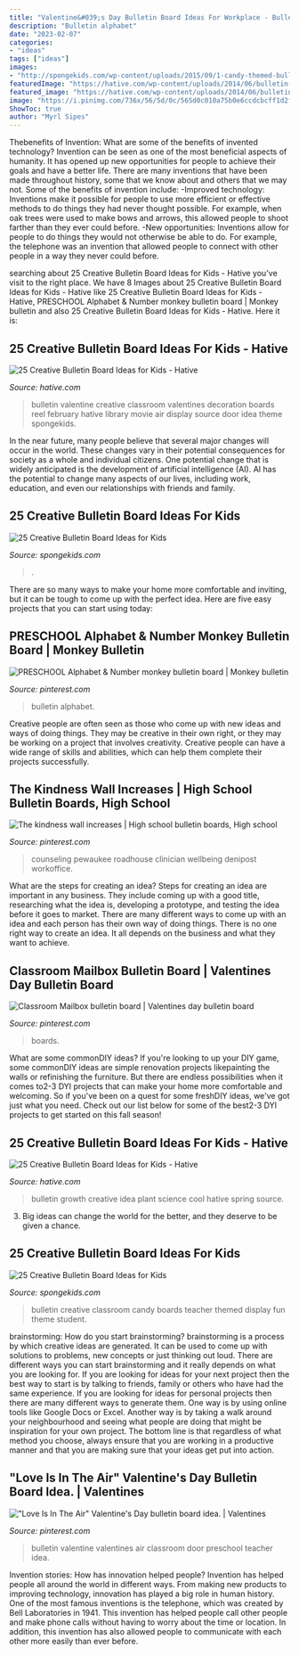 ```yaml
---
title: "Valentine&#039;s Day Bulletin Board Ideas For Workplace - Bulletin Valentine Creative Classroom Valentines Decoration Boards Reel February Hative Library Movie Air Display Source Door Idea Theme Spongekids"
description: "Bulletin alphabet"
date: "2023-02-07"
categories:
- "ideas"
tags: ["ideas"]
images:
- "http://spongekids.com/wp-content/uploads/2015/09/1-candy-themed-bulletin-board.jpg"
featuredImage: "https://hative.com/wp-content/uploads/2014/06/bulletin-board-ideas/24-valentine-bulletin-board.jpg"
featured_image: "https://hative.com/wp-content/uploads/2014/06/bulletin-board-ideas/8-plant-growth-board.jpg"
image: "https://i.pinimg.com/736x/56/5d/0c/565d0c010a75b0e6ccdcbcff1d2f71e5.jpg"
ShowToc: true
author: "Myrl Sipes"
---
```



Thebenefits of Invention: What are some of the benefits of invented technology?
Invention can be seen as one of the most beneficial aspects of humanity. It has opened up new opportunities for people to achieve their goals and have a better life. There are many inventions that have been made throughout history, some that we know about and others that we may not. Some of the benefits of invention include: 
-Improved technology: Inventions make it possible for people to use more efficient or effective methods to do things they had never thought possible. For example, when oak trees were used to make bows and arrows, this allowed people to shoot farther than they ever could before. 
-New opportunities: Inventions allow for people to do things they would not otherwise be able to do. For example, the telephone was an invention that allowed people to connect with other people in a way they never could before.

	

		
searching about 25 Creative Bulletin Board Ideas for Kids - Hative you've visit to the right place. We have 8 Images about 25 Creative Bulletin Board Ideas for Kids - Hative like 25 Creative Bulletin Board Ideas for Kids - Hative, PRESCHOOL Alphabet &amp; Number monkey bulletin board | Monkey bulletin and also 25 Creative Bulletin Board Ideas for Kids - Hative. Here it is:
		
    
## 25 Creative Bulletin Board Ideas For Kids - Hative

<img loading=lazy src="https://hative.com/wp-content/uploads/2014/06/bulletin-board-ideas/24-valentine-bulletin-board.jpg" onerror="this.onerror=null;this.src='https://tse2.mm.bing.net/th?id=OIP.TwYNcE3e_PDea9T5K4gRGgHaFj&amp;pid=15.1';" alt="25 Creative Bulletin Board Ideas for Kids - Hative">

_Source: hative.com_

>bulletin valentine creative classroom valentines decoration boards reel february hative library movie air display source door idea theme spongekids. 

	

In the near future, many people believe that several major changes will occur in the world. These changes vary in their potential consequences for society as a whole and individual citizens. One potential change that is widely anticipated is the development of artificial intelligence (AI). AI has the potential to change many aspects of our lives, including work, education, and even our relationships with friends and family.

    
## 25 Creative Bulletin Board Ideas For Kids

<img loading=lazy src="https://spongekids.com/wp-content/uploads/2014/06/bulletin-board-ideas/5-library-bulletin-board.jpg" onerror="this.onerror=null;this.src='https://tse2.mm.bing.net/th?id=OIP.g4sZahxOtYEPWeGXYuaL0gHaFj&amp;pid=15.1';" alt="25 Creative Bulletin Board Ideas for Kids">

_Source: spongekids.com_

>. 

	

There are so many ways to make your home more comfortable and inviting, but it can be tough to come up with the perfect idea. Here are five easy projects that you can start using today: 

    
## PRESCHOOL Alphabet &amp; Number Monkey Bulletin Board | Monkey Bulletin

<img loading=lazy src="https://i.pinimg.com/originals/bf/70/8b/bf708bec0753a534a83aceaa531ea129.jpg" onerror="this.onerror=null;this.src='https://tse4.mm.bing.net/th?id=OIP.ELZX5KZ5xm3Yy3gxlWyS9wHaJ6&amp;pid=15.1';" alt="PRESCHOOL Alphabet &amp; Number monkey bulletin board | Monkey bulletin">

_Source: pinterest.com_

>bulletin alphabet. 

	

Creative people are often seen as those who come up with new ideas and ways of doing things. They may be creative in their own right, or they may be working on a project that involves creativity. Creative people can have a wide range of skills and abilities, which can help them complete their projects successfully.

    
## The Kindness Wall Increases | High School Bulletin Boards, High School

<img loading=lazy src="https://i.pinimg.com/736x/56/5d/0c/565d0c010a75b0e6ccdcbcff1d2f71e5.jpg" onerror="this.onerror=null;this.src='https://tse4.mm.bing.net/th?id=OIP.WTMkmGPi8Q2nGtiMRcdZSAHaJ4&amp;pid=15.1';" alt="The kindness wall increases | High school bulletin boards, High school">

_Source: pinterest.com_

>counseling pewaukee roadhouse clinician wellbeing denipost workoffice. 

	

What are the steps for creating an idea?
Steps for creating an idea are important in any business. They include coming up with a good title, researching what the idea is, developing a prototype, and testing the idea before it goes to market. 
There are many different ways to come up with an idea and each person has their own way of doing things. There is no one right way to create an idea. It all depends on the business and what they want to achieve.

    
## Classroom Mailbox Bulletin Board | Valentines Day Bulletin Board

<img loading=lazy src="https://i.pinimg.com/736x/3a/4f/b4/3a4fb4bcc57ee6a7111b30da1347281c.jpg" onerror="this.onerror=null;this.src='https://tse4.mm.bing.net/th?id=OIP.pDCMA7HAYWvu7HRgy8GFhwHaJ3&amp;pid=15.1';" alt="Classroom Mailbox bulletin board | Valentines day bulletin board">

_Source: pinterest.com_

>boards. 

	

What are some commonDIY ideas?
If you're looking to up your DIY game, some commonDIY ideas are simple renovation projects likepainting the walls or refinishing the furniture. But there are endless possibilities when it comes to2-3 DYI projects that can make your home more comfortable and welcoming. So if you've been on a quest for some freshDIY ideas, we've got just what you need. Check out our list below for some of the best2-3 DYI projects to get started on this fall season!

    
## 25 Creative Bulletin Board Ideas For Kids - Hative

<img loading=lazy src="https://hative.com/wp-content/uploads/2014/06/bulletin-board-ideas/8-plant-growth-board.jpg" onerror="this.onerror=null;this.src='https://tse2.mm.bing.net/th?id=OIP.pbK8tQ7U2udN990lSJosPgHaJ4&amp;pid=15.1';" alt="25 Creative Bulletin Board Ideas for Kids - Hative">

_Source: hative.com_

>bulletin growth creative idea plant science cool hative spring source. 

	

3. Big ideas can change the world for the better, and they deserve to be given a chance.

    
## 25 Creative Bulletin Board Ideas For Kids

<img loading=lazy src="http://spongekids.com/wp-content/uploads/2015/09/1-candy-themed-bulletin-board.jpg" onerror="this.onerror=null;this.src='https://tse4.mm.bing.net/th?id=OIP.LTxokux8TIDi1t3sR5_HtwHaMT&amp;pid=15.1';" alt="25 Creative Bulletin Board Ideas for Kids">

_Source: spongekids.com_

>bulletin creative classroom candy boards teacher themed display fun theme student. 

	

brainstorming: How do you start brainstorming?
brainstorming is a process by which creative ideas are generated. It can be used to come up with solutions to problems, new concepts or just thinking out loud. There are different ways you can start brainstorming and it really depends on what you are looking for. If you are looking for ideas for your next project then the best way to start is by talking to friends, family or others who have had the same experience. If you are looking for ideas for personal projects then there are many different ways to generate them. One way is by using online tools like Google Docs or Excel. Another way is by taking a walk around your neighbourhood and seeing what people are doing that might be inspiration for your own project. The bottom line is that regardless of what method you choose, always ensure that you are working in a productive manner and that you are making sure that your ideas get put into action.

    
## &quot;Love Is In The Air&quot; Valentine&#039;s Day Bulletin Board Idea. | Valentines

<img loading=lazy src="https://i.pinimg.com/736x/68/de/4b/68de4bef6a835f4c908b87290fd96e66.jpg" onerror="this.onerror=null;this.src='https://tse4.mm.bing.net/th?id=OIP.IoSEfI8FLHNsOeEzMVZepAHaFO&amp;pid=15.1';" alt="&quot;Love Is In The Air&quot; Valentine&#039;s Day bulletin board idea. | Valentines">

_Source: pinterest.com_

>bulletin valentine valentines air classroom door preschool teacher idea. 

	

Invention stories: How has innovation helped people?
Invention has helped people all around the world in different ways. From making new products to improving technology, innovation has played a big role in human history. One of the most famous inventions is the telephone, which was created by Bell Laboratories in 1941. This invention has helped people call other people and make phone calls without having to worry about the time or location. In addition, this invention has also allowed people to communicate with each other more easily than ever before.

